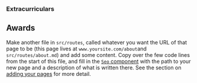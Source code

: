 <script>
	import Seo from '$lib/Seo.svelte';
</script>

<!-- TODO UPDATE THE SEO INFO -->
<Seo title="Ron Bronson Tennis Coaching" description="" path="/tennis" />

<h3>Extracurriculars</h3>




## Awards

Make another file in `src/routes`, called whatever you want the URL of that page to be (this page lives at `www.yoursite.com/about`and `src/routes/about.md`) and add some content.
Copy over the few code lines from the start of this file, and fill in the [`Seo` component](/blog/seo) with the path to your new page and a description of what is written there.
See the section on [adding your pages](/blog/initial-setup#add-your-pages) for more detail.
